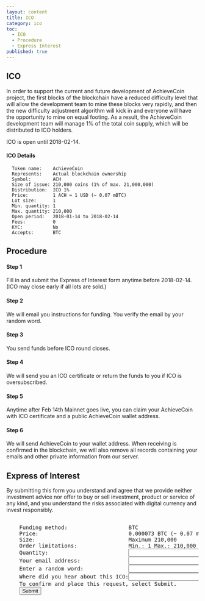 ```yaml
---
layout: content
title: ICO
category: ico
toc:
  - ICO
  - Procedure
  - Express Interest
published: true
---
```


ICO <a id="ico"></a>
-------

In order to support the current and future development of AchieveCoin project, the first blocks of the blockchain have a reduced difficulty level that will allow the development team to mine these blocks very rapidly, and then the new difficulty adjustment algorithm will kick in and everyone will have the opportunity to mine on equal footing. As a result, the AchieveCoin development team will manage 1% of the total coin supply, which will be distributed to ICO holders.

ICO is open until 2018-02-14.

#### ICO Details ####

```
  Token name:    AchieveCoin
  Represents:    Actual blockchain ownership
  Symbol:        ACH
  Size of issue: 210,000 coins (1% of max. 21,000,000)
  Distribution:  ICO 1%
  Price:         1 ACH = 1 USD (~ 0.07 mBTC)
  Lot size:      1
  Min. quantity: 1
  Max. quantity: 210,000
  Open period:   2018-01-14 to 2018-02-14
  Fees:          0
  KYC:           No
  Accepts:       BTC
```



Procedure <a id="procedure"></a>
------------

#### Step 1
Fill in and submit the Express of Interest form anytime before 2018-02-14. (ICO may close early if all lots are sold.)

#### Step 2
We will email you instructions for funding. You verify the email by your random word.

#### Step 3
You send funds before ICO round closes.

#### Step 4
We will send you an ICO certificate or return the funds to you if ICO is oversubscribed.

#### Step 5
Anytime after Feb 14th Mainnet goes live, you can claim your AchieveCoin with ICO certificate and a public AchieveCoin wallet address.

#### Step 6
We will send AchieveCoin to your wallet address. When receiving is confirmed in the blockchain, we will also remove all records containing your emails and other private information from our server.



Express of Interest <a id="express-interest"></a>
------

By submitting this form you understand and agree that we provide neither investment advice nor offer to buy or sell investment, product or service of any kind, and you understand the risks associated with digital currency and invest responsibly.
<pre>
<form action="https://formspree.io/ico@achievecoin.org" method="POST">
    Funding method:                   BTC
    Price:                            0.000073 BTC (~ 0.07 mBTC, ~ 1 USD) per ACH
    Size:                             Maximum 210,000
    Order limitations:                Min.: 1 Max.: 210,000
    Quantity:                         <input type="text" name="qty"> ACH
    Your email address:               <input type="email" name="replyto">
    Enter a random word:              <input type="text" name="random">
    Where did you hear about this ICO:<input type="text" name="where">
    To confirm and place this request, select Submit.
    <input type="submit" value="Submit">
</form>
</pre>
